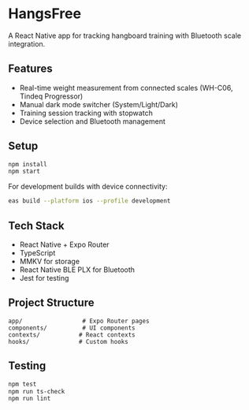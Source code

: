 # HangsFree

A React Native app for tracking hangboard training with Bluetooth scale integration.

## Features

- Real-time weight measurement from connected scales (WH-C06, Tindeq Progressor)
- Manual dark mode switcher (System/Light/Dark)
- Training session tracking with stopwatch
- Device selection and Bluetooth management

## Setup

```bash
npm install
npm start
```

For development builds with device connectivity:
```bash
eas build --platform ios --profile development
```

## Tech Stack

- React Native + Expo Router
- TypeScript
- MMKV for storage
- React Native BLE PLX for Bluetooth
- Jest for testing

## Project Structure

```
app/                 # Expo Router pages
components/          # UI components
contexts/           # React contexts
hooks/              # Custom hooks
```

## Testing

```bash
npm test
npm run ts-check
npm run lint
```
